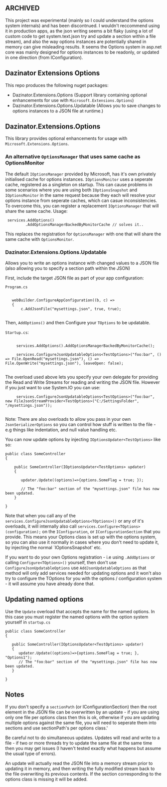 ## ARCHIVED

This project was experimental (mainly so I could understand the options system internals) and has been discontnued.
I wouldn't reccommend using it in production apps, as the json writing seems a bit flaky (using a lot of custom code to get system.text.json try and update a section within a file stream), and also the way options instances are potentially shared in memory can give misleading results. It seems the Options system in asp.net core was mainly designed for options instances to be readonly, or updated in one direction (from IConfiguration).

## Dazinator Extensions Options

This repo produces the following nuget packages:

- Dazinator.Extensions.Options (Support library containing optional enhancements for use with `Microsoft.Extensions.Options`)
- Dazinator.Extensions.Options.Updatable (Allows you to save changes to options instances to a JSON file at runtime.)


## Dazinator.Extensions.Options

This library provides optional enhancements for usage with `Microsoft.Extensions.Options`.

### An alternative `OptionsManager` that uses same cache as OptionsMonitor

The default `IOptionsManager` provided by Microsoft, has it's own privately initialised cache for options instances. 
`IOptionsMonitor` uses a seperate cache, registered as a singleton on startup.
This can cause problems in some scenarios where you are using both `IOptionsSnapshot` and `IOptionsMonitor` in the same request because they each will resolve your options instance from seperate caches, which can casue inconsistencies.
To overcome this, you can register a replacement `IOptionsManager` that will share the same cache.
Usage:

```
 services.AddOptions()
         .AddOptionsManagerBackedByMonitorCache // solves it..

```

This replaces the registration for `OptionsManager` with one that will share the same cache with `OptionsMonitor`.

### Dazinator.Extensions.Options.Updatable

Allows you to write an options instance with changed values to a JSON file (also allowing you to specify a section path within the JSON)

First, include the target JSON file as part of your app configuration:

`Program.cs`

```

   webBuilder.ConfigureAppConfiguration((b, c) =>
   {
       c.AddJsonFile("mysettings.json", true, true);
	  
```

Then, `AddOptions()` and then Configure your `TOptions` to be updatable.

`Startup.cs`:

```

     services.AddOptions().AddOptionsManagerBackedByMonitorCache();

	 services.ConfigureJsonUpdatableOptions<TestOptions>("foo:bar", () => File.OpenRead("mysettings.json"), () => File.OpenWrite("mysettings.json"), leaveOpen: false);
	

```

The overload used above lets you specify your own delegate for providing the Read and Write Streams for reading and writing the JSON file.
However if you just want to use System.IO you can use:

```
     services.ConfigureJsonUpdatableOptions<TestOptions>("foo:bar", new FileJsonStreamProvider<TestOptions>("C:/SettingsFolder", "/mysettings.json"));
	 
```

Note: There are also overloads to allow you pass in your own `JsonSerializerOptions` so you can control how stuff is written to the file - e.g things like indentation, and null value handling etc.

You can now update options by injecting `IOptionsUpdater<TestOptions>` like so:


```
public class SomeController
{

    public SomeController(IOptionsUpdater<TestOptions> updater)
	{
	
	   updater.Update((options)=>{options.SomeFlag = true; });

	   // The "foo:bar" section of the "mysettings.json" file has now been updated.
	}

}
```


Note that when you call any of the `services.ConfigureJsonUpdatableOptions<TOptions>()` or any of it's overloads,
 it will internally also call `services.Configure<TOptions>(configuration);` on the `IConfiguration`, or `IConfigurationSection` that you provide. 
 This means your Options class is set up with the options system, so you can also use it normally in cases where you don't need to update it, by injecting the normal `IOptionsSnapshot<TOptions>' etc.

 If you want to do your own Options registration - i.e using `.AddOptions` or calling `Configure<TOptions>()` yourself, then don't use `ConfigureJsonUpdatableOptions` use `AddJsonUpdatableOptions` as that method will only add services needed for updating options and it won't also try to configure the TOptions for you with the options / configuration system - it will assume you have already done that.

 ## Updating named options

 Use the `Update` overload that accepts the name for the named options. In this case you must register the named options with the option system yourself in `startup.cs`
 ```
 public class SomeController
{

    public SomeController(IOptionsUpdater<TestOptions> updater)
	{	
	   updater.Update((options)=>{options.SomeFlag = true; }, "Options1");
	   // The "foo:bar" section of the "mysettings.json" file has now been updated.
	}

}

```

## Notes

If you don't specify a `sectionPath` (or IConfigurationSection) then the root element in the JSON file can be overwritten by an update - if you are using only one file per options class then this is ok,
otherwise if you are updating multiple options against the same file, you will need to seperate them into sections and use sectionPath's per options class.'

Be careful not to do simultaneous updates. Updates will read and write to a file - if two or more threads try to update the same file at the same time then you may get issues (I haven't tested exactly what happens but assume the usual type of errors).

An update will actually read the JSON file into a memory stream prior to updating it in memory, and then writing the fully modified stream back to the file overwriting its previous contents.
If the section corresponding to the options class is missing it will be added.
